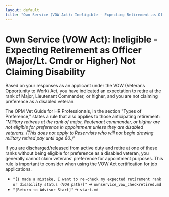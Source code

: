 ```yaml
---
layout: default
title: "Own Service (VOW Act): Ineligible - Expecting Retirement as Officer (Major/Lt. Cmdr or Higher) Not Claiming Disability"
---
```


# Own Service (VOW Act): Ineligible - Expecting Retirement as Officer (Major/Lt. Cmdr or Higher) Not Claiming Disability

Based on your responses as an applicant under the VOW (Veterans Opportunity to Work) Act, you have indicated an expectation to retire at the rank of Major, Lieutenant Commander, or higher, and you are not claiming preference as a disabled veteran.

The OPM Vet Guide for HR Professionals, in the section "Types of Preference," states a rule that also applies to those anticipating retirement:
*"Military retirees at the rank of major, lieutenant commander, or higher are not eligible for preference in appointment unless they are disabled veterans. (This does not apply to Reservists who will not begin drawing military retired pay until age 60.)"*

If you are discharged/released from active duty and retire at one of these ranks without being eligible for preference as a disabled veteran, you generally cannot claim veterans' preference for appointment purposes. This rule is important to consider when using the VOW Act certification for job applications.

*   `"[I made a mistake, I want to re-check my expected retirement rank or disability status (VOW path)]"` -> `ownservice_vow_checkretired.md`
*   `"[Return to Advisor Start]"` -> `start.md`
